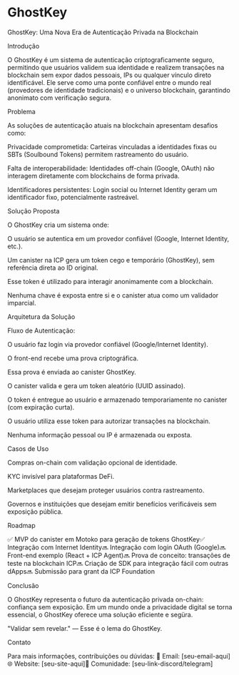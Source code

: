 # GhostKey

GhostKey: Uma Nova Era de Autenticação Privada na Blockchain

Introdução

O GhostKey é um sistema de autenticação criptograficamente seguro, permitindo que usuários validem sua identidade e realizem transações na blockchain sem expor dados pessoais, IPs ou qualquer vínculo direto identificável. Ele serve como uma ponte confiável entre o mundo real (provedores de identidade tradicionais) e o universo blockchain, garantindo anonimato com verificação segura.

Problema

As soluções de autenticação atuais na blockchain apresentam desafios como:

Privacidade comprometida: Carteiras vinculadas a identidades fixas ou SBTs (Soulbound Tokens) permitem rastreamento do usuário.

Falta de interoperabilidade: Identidades off-chain (Google, OAuth) não interagem diretamente com blockchains de forma privada.

Identificadores persistentes: Login social ou Internet Identity geram um identificador fixo, potencialmente rastreável.

Solução Proposta

O GhostKey cria um sistema onde:

O usuário se autentica em um provedor confiável (Google, Internet Identity, etc.).

Um canister na ICP gera um token cego e temporário (GhostKey), sem referência direta ao ID original.

Esse token é utilizado para interagir anonimamente com a blockchain.

Nenhuma chave é exposta entre si e o canister atua como um validador imparcial.

Arquitetura da Solução

Fluxo de Autenticação:

O usuário faz login via provedor confiável (Google/Internet Identity).

O front-end recebe uma prova criptográfica.

Essa prova é enviada ao canister GhostKey.

O canister valida e gera um token aleatório (UUID assinado).

O token é entregue ao usuário e armazenado temporariamente no canister (com expiração curta).

O usuário utiliza esse token para autorizar transações na blockchain.

Nenhuma informação pessoal ou IP é armazenada ou exposta.

Casos de Uso

Compras on-chain com validação opcional de identidade.

KYC invisível para plataformas DeFi.

Marketplaces que desejam proteger usuários contra rastreamento.

Governos e instituições que desejam emitir benefícios verificáveis sem exposição pública.

Roadmap

✅ MVP do canister em Motoko para geração de tokens GhostKey✅ Integração com Internet Identity🔜 Integração com login OAuth (Google)🔜 Front-end exemplo (React + ICP Agent)🔜 Prova de conceito: transações de teste na blockchain ICP🔜 Criação de SDK para integração fácil com outras dApps🔜 Submissão para grant da ICP Foundation

Conclusão

O GhostKey representa o futuro da autenticação privada on-chain: confiança sem exposição. Em um mundo onde a privacidade digital se torna essencial, o GhostKey oferece uma solução eficiente e següra.

"Validar sem revelar." — Esse é o lema do GhostKey.

Contato

Para mais informações, contribuições ou dúvidas:
📧 Email: [seu-email-aqui]🌐 Website: [seu-site-aqui]💬 Comunidade: [seu-link-discord/telegram]
